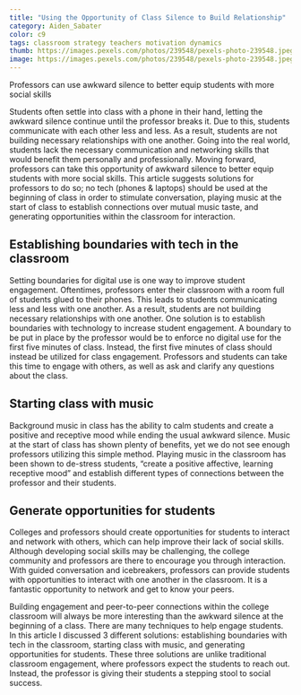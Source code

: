 ```yaml
---
title: "Using the Opportunity of Class Silence to Build Relationship"
category: Aiden_Sabater
color: c9
tags: classroom strategy teachers motivation dynamics
thumb: https://images.pexels.com/photos/239548/pexels-photo-239548.jpeg?auto=compress&cs=tinysrgb&w=350
image: https://images.pexels.com/photos/239548/pexels-photo-239548.jpeg?auto=compress&cs=tinysrgb&w=600
---
```

Professors can use awkward silence to better equip students with more social skills
<!--more-->

Students often settle into class with a phone in their hand, letting the awkward silence continue until the professor breaks it. Due to this, students communicate with each other less and less. As a result, students are not building necessary relationships with one another. Going into the real world, students lack the necessary communication and networking skills that would benefit them personally and professionally. Moving forward, professors can take this opportunity of awkward silence to better equip students with more social skills. This article suggests solutions for professors to do so; no tech (phones & laptops) should be used at the beginning of class in order to stimulate conversation, playing music at the start of class to establish connections over mutual music taste, and generating opportunities within the classroom for interaction.

## Establishing boundaries with tech in the classroom

Setting boundaries for digital use is one way to improve student engagement. Oftentimes, professors enter their classroom with a room full of students glued to their phones. This leads to students communicating less and less with one another. As a result, students are not building necessary relationships with one another. One solution is to establish boundaries with technology to increase student engagement. A boundary to be put in place by the professor would be to enforce no digital use for the first five minutes of class. Instead, the first five minutes of class should instead be utilized for class engagement. Professors and students can take this time to engage with others, as well as ask and clarify any questions about the class.

## Starting class with music

Background music in class has the ability to calm students and create a positive and receptive mood while ending the usual awkward silence. Music at the start of class has shown plenty of benefits, yet we do not see enough professors utilizing this simple method. Playing music in the classroom has been shown to de-stress students, “create a positive affective, learning receptive mood” and establish different types of connections between the professor and their students. 


## Generate opportunities for students

Colleges and professors should create opportunities for students to interact and network with others, which can help improve their lack of social skills. Although developing social skills may be challenging, the college community and professors are there to encourage you through interaction. With guided conversation and icebreakers, professors can provide students with opportunities to interact with one another in the classroom. It is a fantastic opportunity to network and get to know your peers.

Building engagement and peer-to-peer connections within the college classroom will always be more interesting than the awkward silence at the beginning of a class. There are many techniques to help engage students. In this article I discussed 3 different solutions: establishing boundaries with tech in the classroom, starting class with music, and generating opportunities for students. These three solutions are unlike traditional classroom engagement, where professors expect the students to reach out. Instead, the professor is giving their students a stepping stool to social success.
